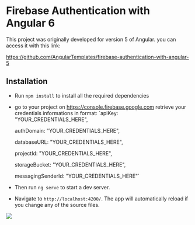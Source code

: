 # Firebase Authentication with Angular 6

This project was originally developed for version 5 of Angular. you can access it with this link:

https://github.com/AngularTemplates/firebase-authentication-with-angular-5


## Installation

- Run `npm install` to install all the required dependencies

- go to your project on https://console.firebase.google.com retrieve your credentials informations in format:
   `apiKey: "YOUR_CREDENTIALS_HERE",
   
   authDomain: "YOUR_CREDENTIALS_HERE",
   
   databaseURL: "YOUR_CREDENTIALS_HERE",
   
   projectId: "YOUR_CREDENTIALS_HERE",
   
   storageBucket: "YOUR_CREDENTIALS_HERE",
   
   messagingSenderId: "YOUR_CREDENTIALS_HERE"`
    
- Then run `ng serve` to start a dev server.

- Navigate to `http://localhost:4200/`. The app will automatically reload if you change any of the source files.


![](https://s3-us-west-2.amazonaws.com/angular-templates/tutorials/firebase-authentication-with-angular/firebase-tutorial-login-screenshot.png)
